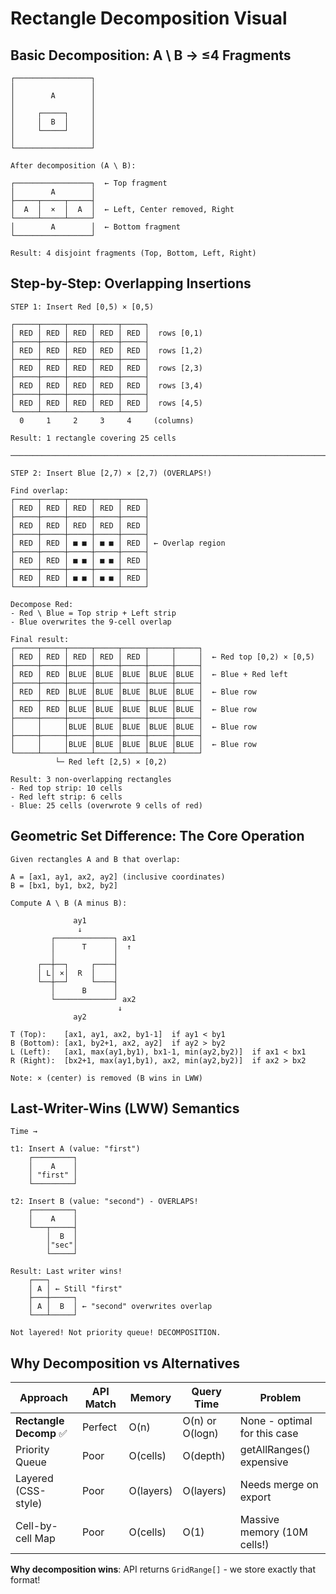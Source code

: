 # Rectangle Decomposition Visual

## Basic Decomposition: A \ B → ≤4 Fragments

```
┌─────────────────┐
│                 │
│        A        │
│                 │
│     ┌─────┐     │
│     │  B  │     │
│     └─────┘     │
│                 │
└─────────────────┘

After decomposition (A \ B):

┌─────────────────┐  ← Top fragment
│        A        │
├─────┬─────┬─────┤
│  A  │  ×  │  A  │  ← Left, Center removed, Right
└─────┴─────┴─────┘
│        A        │  ← Bottom fragment
└─────────────────┘

Result: 4 disjoint fragments (Top, Bottom, Left, Right)
```

## Step-by-Step: Overlapping Insertions

```
STEP 1: Insert Red [0,5) × [0,5)

┌─────┬─────┬─────┬─────┬─────┐
│ RED │ RED │ RED │ RED │ RED │  rows [0,1)
├─────┼─────┼─────┼─────┼─────┤
│ RED │ RED │ RED │ RED │ RED │  rows [1,2)
├─────┼─────┼─────┼─────┼─────┤
│ RED │ RED │ RED │ RED │ RED │  rows [2,3)
├─────┼─────┼─────┼─────┼─────┤
│ RED │ RED │ RED │ RED │ RED │  rows [3,4)
├─────┼─────┼─────┼─────┼─────┤
│ RED │ RED │ RED │ RED │ RED │  rows [4,5)
└─────┴─────┴─────┴─────┴─────┘
  0     1     2     3     4     (columns)

Result: 1 rectangle covering 25 cells

─────────────────────────────────────────────────────────────────────────────

STEP 2: Insert Blue [2,7) × [2,7) (OVERLAPS!)

Find overlap:
┌─────┬─────┬─────┬─────┬─────┐
│ RED │ RED │ RED │ RED │ RED │
├─────┼─────┼─────┼─────┼─────┤
│ RED │ RED │ RED │ RED │ RED │
├─────┼─────┼─────┼─────┼─────┤
│ RED │ RED │ ■ ■ │ ■ ■ │ RED │ ← Overlap region
├─────┼─────┼─────┼─────┼─────┤
│ RED │ RED │ ■ ■ │ ■ ■ │ RED │
├─────┼─────┼─────┼─────┼─────┤
│ RED │ RED │ ■ ■ │ ■ ■ │ RED │
└─────┴─────┴─────┴─────┴─────┘

Decompose Red:
- Red \ Blue = Top strip + Left strip
- Blue overwrites the 9-cell overlap

Final result:
┌─────┬─────┬─────┬─────┬─────┬─────┬─────┐
│ RED │ RED │ RED │ RED │ RED │     │     │  ← Red top [0,2) × [0,5)
├─────┼─────┼─────┼─────┼─────┼─────┼─────┤
│ RED │ RED │BLUE │BLUE │BLUE │BLUE │BLUE │  ← Blue + Red left
├─────┼─────┼─────┼─────┼─────┼─────┼─────┤
│ RED │ RED │BLUE │BLUE │BLUE │BLUE │BLUE │  ← Blue row
├─────┼─────┼─────┼─────┼─────┼─────┼─────┤
│ RED │ RED │BLUE │BLUE │BLUE │BLUE │BLUE │  ← Blue row
├─────┼─────┼─────┼─────┼─────┼─────┼─────┤
│     │     │BLUE │BLUE │BLUE │BLUE │BLUE │  ← Blue row
├─────┼─────┼─────┼─────┼─────┼─────┼─────┤
│     │     │BLUE │BLUE │BLUE │BLUE │BLUE │  ← Blue row
└─────┴─────┴─────┴─────┴─────┴─────┴─────┘
          └─ Red left [2,5) × [0,2)

Result: 3 non-overlapping rectangles
- Red top strip: 10 cells
- Red left strip: 6 cells  
- Blue: 25 cells (overwrote 9 cells of red)
```

## Geometric Set Difference: The Core Operation

```
Given rectangles A and B that overlap:

A = [ax1, ay1, ax2, ay2] (inclusive coordinates)
B = [bx1, by1, bx2, by2]

Compute A \ B (A minus B):

              ay1
               ↓
         ┌─────────────┐ ax1
         │      T      │  ↑
         │             │
      ┌──┼──┐     ┌────┤
      │ L│ ×│  R  │    │
      └──┼──┘     └────┤
         │      B      │
         └─────────────┘ ax2
                        ↓
              ay2

T (Top):    [ax1, ay1, ax2, by1-1]  if ay1 < by1
B (Bottom): [ax1, by2+1, ax2, ay2]  if ay2 > by2
L (Left):   [ax1, max(ay1,by1), bx1-1, min(ay2,by2)]  if ax1 < bx1
R (Right):  [bx2+1, max(ay1,by1), ax2, min(ay2,by2)]  if ax2 > bx2

Note: × (center) is removed (B wins in LWW)
```

## Last-Writer-Wins (LWW) Semantics

```
Time →

t1: Insert A (value: "first")
    ┌─────────┐
    │    A    │
    │ "first" │
    └─────────┘

t2: Insert B (value: "second") - OVERLAPS!
    ┌─────────┐
    │    A    │
    └───┬─────┤
        │  B  │
        │"sec"│
        └─────┘

Result: Last writer wins!
    ┌───┐
    │ A │ ← Still "first"
    ├───┼─────┐
    │ A │  B  │ ← "second" overwrites overlap
    └───┴─────┘

Not layered! Not priority queue! DECOMPOSITION.
```

## Why Decomposition vs Alternatives

| Approach                | API Match | Memory    | Query Time      | Problem                      |
| ----------------------- | --------- | --------- | --------------- | ---------------------------- |
| **Rectangle Decomp** ✅ | Perfect   | O(n)      | O(n) or O(logn) | None - optimal for this case |
| Priority Queue          | Poor      | O(cells)  | O(depth)        | getAllRanges() expensive     |
| Layered (CSS-style)     | Poor      | O(layers) | O(layers)       | Needs merge on export        |
| Cell-by-cell Map        | Poor      | O(cells)  | O(1)            | Massive memory (10M cells!)  |

**Why decomposition wins**: API returns `GridRange[]` - we store exactly that format!
